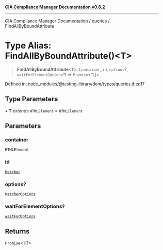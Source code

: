 [**CIA Compliance Manager Documentation v0.8.2**](../../../README.md)

***

[CIA Compliance Manager Documentation](../../../globals.md) / [queries](../README.md) / FindAllByBoundAttribute

# Type Alias: FindAllByBoundAttribute()\<T\>

> **FindAllByBoundAttribute**\<`T`\>: (`container`, `id`, `options`?, `waitForElementOptions`?) => `Promise`\<`T`[]\>

Defined in: node\_modules/@testing-library/dom/types/queries.d.ts:17

## Type Parameters

• **T** *extends* `HTMLElement` = `HTMLElement`

## Parameters

### container

`HTMLElement`

### id

[`Matcher`](../../../type-aliases/Matcher.md)

### options?

[`MatcherOptions`](../../../interfaces/MatcherOptions.md)

### waitForElementOptions?

[`waitForOptions`](../../../interfaces/waitForOptions.md)

## Returns

`Promise`\<`T`[]\>
